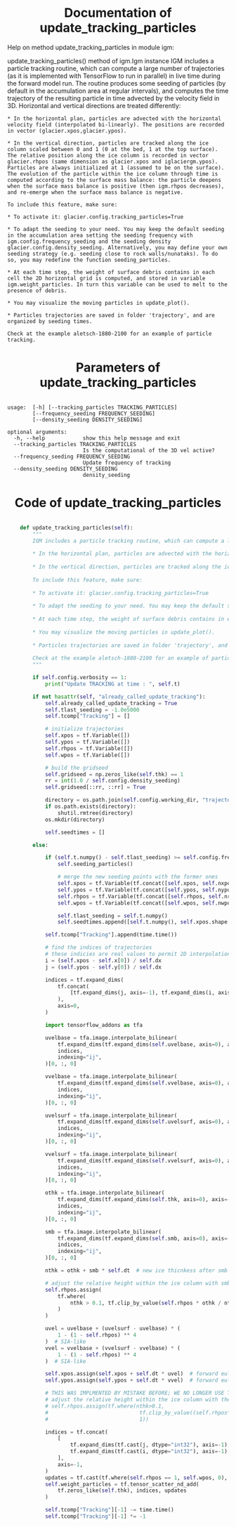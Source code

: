 

### <h1 align="center" id="title"> Documentation of update_tracking_particles </h1>


Help on method update_tracking_particles in module igm:

update_tracking_particles() method of igm.Igm instance
    IGM includes a particle tracking routine, which can compute a large number of trajectories (as it is implemented with TensorFlow to run in parallel) in live time during the forward model run. The routine produces some seeding of particles (by default in the accumulation area at regular intervals), and computes the time trajectory of the resulting particle in time advected by the velocity field in 3D. Horizontal and vertical directions are treated differently:
    
    * In the horizontal plan, particles are advected with the horizontal velocity field (interpolated bi-linearly). The positions are recorded in vector (glacier.xpos,glacier.ypos).
    
    * In the vertical direction, particles are tracked along the ice column scaled between 0 and 1 (0 at the bed, 1 at the top surface). The relative position along the ice column is recorded in vector glacier.rhpos (same dimension as glacier.xpos and iglaciergm.ypos). Particles are always initialized at 1 (assumed to be on the surface). The evolution of the particle within the ice column through time is computed according to the surface mass balance: the particle deepens when the surface mass balance is positive (then igm.rhpos decreases), and re-emerge when the surface mass balance is negative.  
    
    To include this feature, make sure:
    
    * To activate it: glacier.config.tracking_particles=True
    
    * To adapt the seeding to your need. You may keep the default seeding in the accumulation area setting the seeding frequency with igm.config.frequency_seeding and the seeding density glacier.config.density_seeding. Alternatively, you may define your own seeding strategy (e.g. seeding close to rock walls/nunataks). To do so, you may redefine the function seeding_particles.
    
    * At each time step, the weight of surface debris contains in each cell the 2D horizontal grid is computed, and stored in variable igm.weight_particles. In turn this variable can be used to melt to the presence of debris.
    
    * You may visualize the moving particles in update_plot(). 
    
    * Particles trajectories are saved in folder 'trajectory', and are organized by seeding times.
    
    Check at the example aletsch-1880-2100 for an example of particle tracking.



### <h1 align="center" id="title"> Parameters of update_tracking_particles </h1>


``` 

usage:  [-h] [--tracking_particles TRACKING_PARTICLES]
        [--frequency_seeding FREQUENCY_SEEDING]
        [--density_seeding DENSITY_SEEDING]

optional arguments:
  -h, --help            show this help message and exit
  --tracking_particles TRACKING_PARTICLES
                        Is the computational of the 3D vel active?
  --frequency_seeding FREQUENCY_SEEDING
                        Update frequency of tracking
  --density_seeding DENSITY_SEEDING
                        density_seeding
``` 



### <h1 align="center" id="title"> Code of update_tracking_particles </h1>


```python 

    def update_tracking_particles(self):
        """
        IGM includes a particle tracking routine, which can compute a large number of trajectories (as it is implemented with TensorFlow to run in parallel) in live time during the forward model run. The routine produces some seeding of particles (by default in the accumulation area at regular intervals), and computes the time trajectory of the resulting particle in time advected by the velocity field in 3D. Horizontal and vertical directions are treated differently:
        
        * In the horizontal plan, particles are advected with the horizontal velocity field (interpolated bi-linearly). The positions are recorded in vector (glacier.xpos,glacier.ypos).
        
        * In the vertical direction, particles are tracked along the ice column scaled between 0 and 1 (0 at the bed, 1 at the top surface). The relative position along the ice column is recorded in vector glacier.rhpos (same dimension as glacier.xpos and iglaciergm.ypos). Particles are always initialized at 1 (assumed to be on the surface). The evolution of the particle within the ice column through time is computed according to the surface mass balance: the particle deepens when the surface mass balance is positive (then igm.rhpos decreases), and re-emerge when the surface mass balance is negative.  
        
        To include this feature, make sure:
        
        * To activate it: glacier.config.tracking_particles=True
        
        * To adapt the seeding to your need. You may keep the default seeding in the accumulation area setting the seeding frequency with igm.config.frequency_seeding and the seeding density glacier.config.density_seeding. Alternatively, you may define your own seeding strategy (e.g. seeding close to rock walls/nunataks). To do so, you may redefine the function seeding_particles.
        
        * At each time step, the weight of surface debris contains in each cell the 2D horizontal grid is computed, and stored in variable igm.weight_particles. In turn this variable can be used to melt to the presence of debris.
        
        * You may visualize the moving particles in update_plot(). 
        
        * Particles trajectories are saved in folder 'trajectory', and are organized by seeding times.
        
        Check at the example aletsch-1880-2100 for an example of particle tracking.
        """

        if self.config.verbosity == 1:
            print("Update TRACKING at time : ", self.t)

        if not hasattr(self, "already_called_update_tracking"):
            self.already_called_update_tracking = True
            self.tlast_seeding = -1.0e5000
            self.tcomp["Tracking"] = []

            # initialize trajectories
            self.xpos = tf.Variable([])
            self.ypos = tf.Variable([])
            self.rhpos = tf.Variable([])
            self.wpos = tf.Variable([])

            # build the gridseed
            self.gridseed = np.zeros_like(self.thk) == 1
            rr = int(1.0 / self.config.density_seeding)
            self.gridseed[::rr, ::rr] = True

            directory = os.path.join(self.config.working_dir, "trajectories")
            if os.path.exists(directory):
                shutil.rmtree(directory)
            os.mkdir(directory)

            self.seedtimes = []

        else:

            if (self.t.numpy() - self.tlast_seeding) >= self.config.frequency_seeding:
                self.seeding_particles()

                # merge the new seeding points with the former ones
                self.xpos = tf.Variable(tf.concat([self.xpos, self.nxpos], axis=-1))
                self.ypos = tf.Variable(tf.concat([self.ypos, self.nypos], axis=-1))
                self.rhpos = tf.Variable(tf.concat([self.rhpos, self.nrhpos], axis=-1))
                self.wpos = tf.Variable(tf.concat([self.wpos, self.nwpos], axis=-1))

                self.tlast_seeding = self.t.numpy()
                self.seedtimes.append([self.t.numpy(), self.xpos.shape[0]])

            self.tcomp["Tracking"].append(time.time())

            # find the indices of trajectories
            # these indicies are real values to permit 2D interpolations
            i = (self.xpos - self.x[0]) / self.dx
            j = (self.ypos - self.y[0]) / self.dx

            indices = tf.expand_dims(
                tf.concat(
                    [tf.expand_dims(j, axis=-1), tf.expand_dims(i, axis=-1)], axis=-1
                ),
                axis=0,
            )

            import tensorflow_addons as tfa

            uvelbase = tfa.image.interpolate_bilinear(
                tf.expand_dims(tf.expand_dims(self.uvelbase, axis=0), axis=-1),
                indices,
                indexing="ij",
            )[0, :, 0]

            vvelbase = tfa.image.interpolate_bilinear(
                tf.expand_dims(tf.expand_dims(self.vvelbase, axis=0), axis=-1),
                indices,
                indexing="ij",
            )[0, :, 0]

            uvelsurf = tfa.image.interpolate_bilinear(
                tf.expand_dims(tf.expand_dims(self.uvelsurf, axis=0), axis=-1),
                indices,
                indexing="ij",
            )[0, :, 0]

            vvelsurf = tfa.image.interpolate_bilinear(
                tf.expand_dims(tf.expand_dims(self.vvelsurf, axis=0), axis=-1),
                indices,
                indexing="ij",
            )[0, :, 0]

            othk = tfa.image.interpolate_bilinear(
                tf.expand_dims(tf.expand_dims(self.thk, axis=0), axis=-1),
                indices,
                indexing="ij",
            )[0, :, 0]

            smb = tfa.image.interpolate_bilinear(
                tf.expand_dims(tf.expand_dims(self.smb, axis=0), axis=-1),
                indices,
                indexing="ij",
            )[0, :, 0]

            nthk = othk + smb * self.dt  # new ice thicnkess after smb update

            # adjust the relative height within the ice column with smb
            self.rhpos.assign(
                tf.where(
                    nthk > 0.1, tf.clip_by_value(self.rhpos * othk / nthk, 0, 1), 1
                )
            )

            uvel = uvelbase + (uvelsurf - uvelbase) * (
                1 - (1 - self.rhpos) ** 4
            )  # SIA-like
            vvel = vvelbase + (vvelsurf - vvelbase) * (
                1 - (1 - self.rhpos) ** 4
            )  # SIA-like

            self.xpos.assign(self.xpos + self.dt * uvel)  # forward euler
            self.ypos.assign(self.ypos + self.dt * vvel)  # forward euler

            # THIS WAS IMPLMENTED BY MISTAKE BEFORE; WE NO LONGER USE THE VERTICAL VELOCITY
            # adjust the relative height within the ice column with the verticial velocity
            # self.rhpos.assign(tf.where(nthk>0.1,
            #                             tf.clip_by_value((self.rhpos*nthk+self.dt*wvel)/nthk,0,1),
            #                             1))

            indices = tf.concat(
                [
                    tf.expand_dims(tf.cast(j, dtype="int32"), axis=-1),
                    tf.expand_dims(tf.cast(i, dtype="int32"), axis=-1),
                ],
                axis=-1,
            )
            updates = tf.cast(tf.where(self.rhpos == 1, self.wpos, 0), dtype="float32")
            self.weight_particles = tf.tensor_scatter_nd_add(
                tf.zeros_like(self.thk), indices, updates
            )

            self.tcomp["Tracking"][-1] -= time.time()
            self.tcomp["Tracking"][-1] *= -1

``` 

